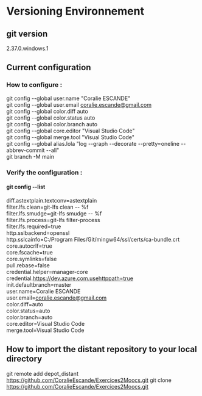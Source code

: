 # Versioning Environnement


##  git version 
2.37.0.windows.1


## Current configuration
### How to configure :
git config --global user.name "Coralie ESCANDE"  
git config --global user.email coralie.escande@gmail.com  
git config --global color.diff auto  
git config --global color.status auto  
git config --global color.branch auto  
git config --global core.editor "Visual Studio Code"  
git config --global merge.tool "Visual Studio Code"  
git config --global alias.lola "log --graph --decorate --pretty=oneline --abbrev-commit --all"  
git branch -M main  


### Verify the configuration : 
#### git config --list  
diff.astextplain.textconv=astextplain  
filter.lfs.clean=git-lfs clean -- %f  
filter.lfs.smudge=git-lfs smudge -- %f  
filter.lfs.process=git-lfs filter-process  
filter.lfs.required=true  
http.sslbackend=openssl  
http.sslcainfo=C:/Program Files/Git/mingw64/ssl/certs/ca-bundle.crt  
core.autocrlf=true  
core.fscache=true  
core.symlinks=false  
pull.rebase=false  
credential.helper=manager-core  
credential.https://dev.azure.com.usehttppath=true  
init.defaultbranch=master  
user.name=Coralie ESCANDE  
user.email=coralie.escande@gmail.com  
color.diff=auto  
color.status=auto  
color.branch=auto  
core.editor=Visual Studio Code  
merge.tool=Visual Studio Code  


## How to import the distant repository to your local directory
git remote add depot_distant https://github.com/CoralieEscande/Exercices2Moocs.git
git clone https://github.com/CoralieEscande/Exercices2Moocs.git


  

